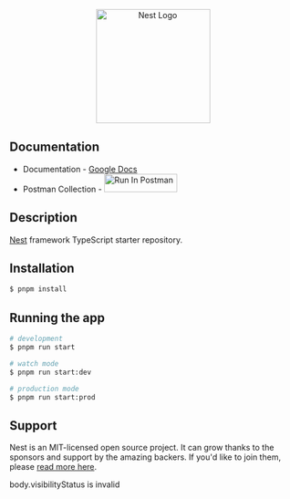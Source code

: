 <p align="center">
  <a href="http://nestjs.com/" target="blank"><img src="https://nestjs.com/img/logo-small.svg" width="200" alt="Nest Logo" /></a>
</p>

## Documentation

- Documentation - [Google Docs](https://docs.google.com/document/d/1TrAskNnQopDrEfKZpmN6y_VdhenXRGjEb3I2uCDD8t8/edit?usp=sharing)
- Postman Collection  - [<img src="https://run.pstmn.io/button.svg" alt="Run In Postman" style="width: 128px; height: 32px;">](https://app.getpostman.com/run-collection/8807481-a2fd7229-f127-4d07-9328-6557c7e6d5aa?action=collection%2Ffork&source=rip_markdown&collection-url=entityId%3D8807481-a2fd7229-f127-4d07-9328-6557c7e6d5aa%26entityType%3Dcollection%26workspaceId%3D25793157-2642-49f6-a2bb-ad71c6c62861#?env%5Btasks%5D=W3sia2V5IjoiYWNjZXNzX3Rva2VuIiwidmFsdWUiOiIiLCJlbmFibGVkIjp0cnVlLCJ0eXBlIjoiZGVmYXVsdCIsInNlc3Npb25WYWx1ZSI6ImV5SmhiR2NpT2lKSVV6STFOaUlzSW5SNWNDSTZJa3BYVkNKOS5leUp6ZFdJaU9qRXNJbVZ0WVdsc0lqb2lkV2hsZUc5elFHZHRZV2xzTG1OdmJTSXNJbWxoZENJNk1UY3hOakUxTWpNeE9Dd2laWGh3SWpveE56RTJNVGd5TXpFNGZRLkRNd0pLLi4uIiwic2Vzc2lvbkluZGV4IjowfV0=)
## Description

[Nest](https://github.com/nestjs/nest) framework TypeScript starter repository.

## Installation

```bash
$ pnpm install
```

## Running the app

```bash
# development
$ pnpm run start

# watch mode
$ pnpm run start:dev

# production mode
$ pnpm run start:prod
```

## Support

Nest is an MIT-licensed open source project. It can grow thanks to the sponsors and support by the amazing backers. If you'd like to join them, please [read more here](https://docs.nestjs.com/support).

body.visibilityStatus is invalid

